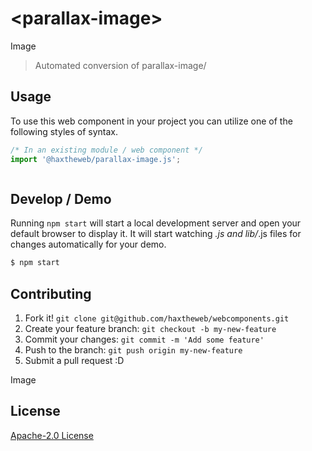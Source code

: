 # &lt;parallax-image&gt;

Image
> Automated conversion of parallax-image/

## Usage
To use this web component in your project you can utilize one of the following styles of syntax.

```js
/* In an existing module / web component */
import '@haxtheweb/parallax-image.js';



```

## Develop / Demo
Running `npm start` will start a local development server and open your default browser to display it. It will start watching *.js and lib/*.js files for changes automatically for your demo.
```bash
$ npm start
```


## Contributing

1. Fork it! `git clone git@github.com/haxtheweb/webcomponents.git`
2. Create your feature branch: `git checkout -b my-new-feature`
3. Commit your changes: `git commit -m 'Add some feature'`
4. Push to the branch: `git push origin my-new-feature`
5. Submit a pull request :D

Image

## License
[Apache-2.0 License](http://opensource.org/licenses/Apache-2.0)